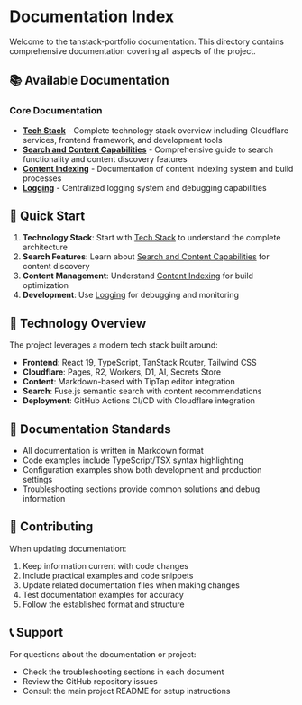 # Documentation Index

Welcome to the tanstack-portfolio documentation. This directory contains comprehensive documentation covering all aspects of the project.

## 📚 Available Documentation

### Core Documentation

- **[Tech Stack](./TECH_STACK.md)** - Complete technology stack overview including Cloudflare services, frontend framework, and development tools
- **[Search and Content Capabilities](./SEARCH_AND_CONTENT_CAPABILITIES.md)** - Comprehensive guide to search functionality and content discovery features
- **[Content Indexing](./CONTENT_INDEXING.md)** - Documentation of content indexing system and build processes
- **[Logging](./LOGGING.md)** - Centralized logging system and debugging capabilities

## 🚀 Quick Start

1. **Technology Stack**: Start with [Tech Stack](./TECH_STACK.md) to understand the complete architecture
2. **Search Features**: Learn about [Search and Content Capabilities](./SEARCH_AND_CONTENT_CAPABILITIES.md) for content discovery
3. **Content Management**: Understand [Content Indexing](./CONTENT_INDEXING.md) for build optimization
4. **Development**: Use [Logging](./LOGGING.md) for debugging and monitoring

## 🔧 Technology Overview

The project leverages a modern tech stack built around:

- **Frontend**: React 19, TypeScript, TanStack Router, Tailwind CSS
- **Cloudflare**: Pages, R2, Workers, D1, AI, Secrets Store
- **Content**: Markdown-based with TipTap editor integration
- **Search**: Fuse.js semantic search with content recommendations
- **Deployment**: GitHub Actions CI/CD with Cloudflare integration

## 📖 Documentation Standards

- All documentation is written in Markdown format
- Code examples include TypeScript/TSX syntax highlighting
- Configuration examples show both development and production settings
- Troubleshooting sections provide common solutions and debug information

## 🤝 Contributing

When updating documentation:

1. Keep information current with code changes
2. Include practical examples and code snippets
3. Update related documentation files when making changes
4. Test documentation examples for accuracy
5. Follow the established format and structure

## 📞 Support

For questions about the documentation or project:

- Check the troubleshooting sections in each document
- Review the GitHub repository issues
- Consult the main project README for setup instructions
